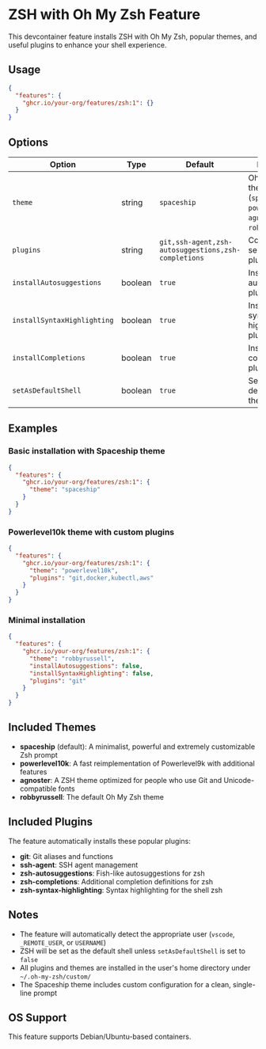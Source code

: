 # ZSH with Oh My Zsh Feature

This devcontainer feature installs ZSH with Oh My Zsh, popular themes, and useful plugins to enhance your shell experience.

## Usage

```json
{
  "features": {
    "ghcr.io/your-org/features/zsh:1": {}
  }
}
```

## Options

| Option                      | Type    | Default                                             | Description                                                                           |
| --------------------------- | ------- | --------------------------------------------------- | ------------------------------------------------------------------------------------- |
| `theme`                     | string  | `spaceship`                                         | Oh My Zsh theme to install (`spaceship`, `powerlevel10k`, `agnoster`, `robbyrussell`) |
| `plugins`                   | string  | `git,ssh-agent,zsh-autosuggestions,zsh-completions` | Comma-separated list of plugins to install                                            |
| `installAutosuggestions`    | boolean | `true`                                              | Install zsh-autosuggestions plugin                                                    |
| `installSyntaxHighlighting` | boolean | `true`                                              | Install zsh-syntax-highlighting plugin                                                |
| `installCompletions`        | boolean | `true`                                              | Install zsh-completions plugin                                                        |
| `setAsDefaultShell`         | boolean | `true`                                              | Set ZSH as the default shell for the user                                             |

## Examples

### Basic installation with Spaceship theme

```json
{
  "features": {
    "ghcr.io/your-org/features/zsh:1": {
      "theme": "spaceship"
    }
  }
}
```

### Powerlevel10k theme with custom plugins

```json
{
  "features": {
    "ghcr.io/your-org/features/zsh:1": {
      "theme": "powerlevel10k",
      "plugins": "git,docker,kubectl,aws"
    }
  }
}
```

### Minimal installation

```json
{
  "features": {
    "ghcr.io/your-org/features/zsh:1": {
      "theme": "robbyrussell",
      "installAutosuggestions": false,
      "installSyntaxHighlighting": false,
      "plugins": "git"
    }
  }
}
```

## Included Themes

- **spaceship** (default): A minimalist, powerful and extremely customizable Zsh prompt
- **powerlevel10k**: A fast reimplementation of Powerlevel9k with additional features
- **agnoster**: A ZSH theme optimized for people who use Git and Unicode-compatible fonts
- **robbyrussell**: The default Oh My Zsh theme

## Included Plugins

The feature automatically installs these popular plugins:

- **git**: Git aliases and functions
- **ssh-agent**: SSH agent management
- **zsh-autosuggestions**: Fish-like autosuggestions for zsh
- **zsh-completions**: Additional completion definitions for zsh
- **zsh-syntax-highlighting**: Syntax highlighting for the shell zsh

## Notes

- The feature will automatically detect the appropriate user (`vscode`, `_REMOTE_USER`, or `USERNAME`)
- ZSH will be set as the default shell unless `setAsDefaultShell` is set to `false`
- All plugins and themes are installed in the user's home directory under `~/.oh-my-zsh/custom/`
- The Spaceship theme includes custom configuration for a clean, single-line prompt

## OS Support

This feature supports Debian/Ubuntu-based containers.
